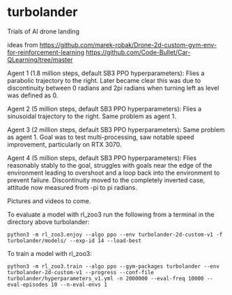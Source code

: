 # turbolander
Trials of AI drone landing


ideas from 
https://github.com/marek-robak/Drone-2d-custom-gym-env-for-reinforcement-learning
https://github.com/Code-Bullet/Car-QLearning/tree/master

Agent 1 (1.8 million steps, default SB3 PPO hyperparameters):
Flies a parabolic trajectory to the right. Later became clear this was due to discontinuity between 0 radians and 2pi radians when turning left as level was defined as 0.

Agent 2 (5 million steps, default SB3 PPO hyperparameters):
Flies a sinusoidal trajectory to the right. Same problem as agent 1.

Agent 3 (2 million steps, default SB3 PPO hyperparameters):
Same problem as agent 1. Goal was to test multi-processing, saw notable speed improvement, particularly on RTX 3070.

Agent 4 (5 million steps, default SB3 PPO hyperparameters):
Flies reasonably stably to the goal, struggles with goals near the edge of the environment leading to overshoot and a loop back into the environment to prevent failure. Discontinuity moved to the completely inverted case, attitude now measured from -pi to pi radians.

Pictures and videos to come.

To evaluate a model with rl_zoo3 run the following from a terminal in the directory above turbolander:

```python3 -m rl_zoo3.enjoy --algo ppo --env turbolander-2d-custom-v1 -f turbolander/models/ --exp-id 14 --load-best```

To train a model with rl_zoo3:

```python3 -m rl_zoo3.train --algo ppo --gym-packages turbolander --env turbolander-2d-custom-v1 --progress --conf-file turbolander/hyperparameters_v1.yml -n 2000000 --eval-freq 10000 --eval-episodes 10 --n-eval-envs 1```
